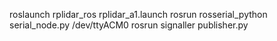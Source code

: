 roslaunch rplidar_ros rplidar_a1.launch
rosrun rosserial_python serial_node.py /dev/ttyACM0
rosrun signaller publisher.py
